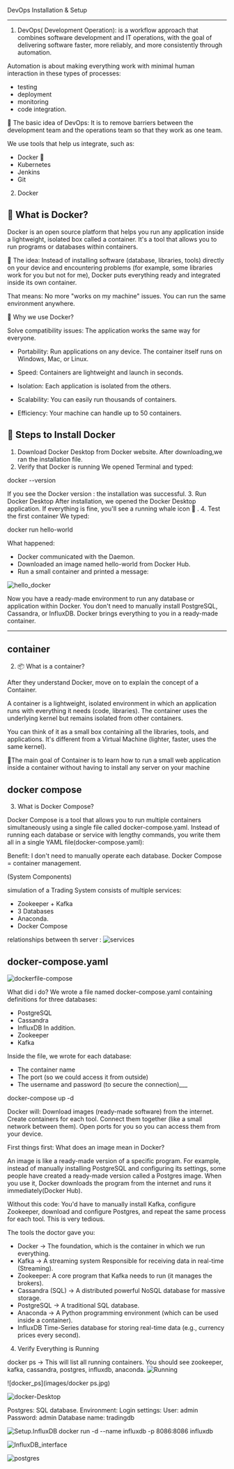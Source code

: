DevOps
Installation & Setup

___

1. DevOps( Development Operation): 
is a workflow approach that combines software development and IT operations, with the goal of delivering software faster, more reliably, and more consistently through automation. 

Automation is about making everything work with minimal human interaction in these types of processes:
- testing
- deployment
- monitoring
- code integration.

🔹 The basic idea of ​​DevOps:
It is to remove barriers between the development team and the operations team so that they work as one team.

We use tools that help us integrate, such as:
- Docker 🐳
- Kubernetes 
- Jenkins 
- Git 


2. Docker 
## 🐳 What is Docker?

Docker is an open source platform that helps you run any application inside a lightweight, isolated box called a container.
It's a tool that allows you to run programs or databases within containers.

🔹 The idea:
Instead of installing software (database, libraries, tools) directly on your device and encountering problems (for example, some libraries work for you but not for me), Docker puts everything ready and integrated inside its own container.

That means:
No more "works on my machine" issues.
You can run the same environment anywhere.

🎯 Why we use Docker?

Solve compatibility issues: The application works the same way for everyone.

- Portability: Run applications on any device.
The container itself runs on Windows, Mac, or Linux.

- Speed: Containers are lightweight and launch in seconds.

- Isolation: Each application is isolated from the others.

- Scalability: You can easily run thousands of containers.

- Efficiency: Your machine can handle up to 50 containers.

## 🐳 Steps to Install Docker 

1. Download Docker Desktop from Docker website.
After downloading,we ran the installation file.
2. Verify that Docker is running
We opened Terminal and typed:

docker --version

If you see the Docker version : the installation was successful.
3. Run Docker Desktop
After installation, we opened the Docker Desktop application.
If everything is fine, you'll see a running whale icon 🐳 .
4. Test the first container
We typed:

docker run hello-world


What happened:
- Docker communicated with the Daemon.
- Downloaded an image named hello-world from Docker Hub.
- Run a small container and printed a message:



![hello_docker](images/hello-docker.png)

Now you have a ready-made environment to run any database or application within Docker.
You don't need to manually install PostgreSQL, Cassandra, or InfluxDB. Docker brings everything to you in a ready-made container.

___
## container
2. 📦 What is a container?

After they understand Docker, move on to explain the concept of a Container.

A container is a lightweight, isolated environment in which an application runs with everything it needs (code, libraries).
The container uses the underlying kernel but remains isolated from other containers.

You can think of it as a small box containing all the libraries, tools, and applications.
It's different from a Virtual Machine (lighter, faster, uses the same kernel).

🎯The main goal of Container is to learn how to run a small web application inside a container without having to install any server on your machine




## docker compose 

3. What is Docker Compose?

Docker Compose is a tool that allows you to run multiple containers simultaneously using a single file called docker-compose.yaml.
Instead of running each database or service with lengthy commands, you write them all in a single YAML file(docker-compose.yaml):

Benefit: I don't need to manually operate each database.
Docker Compose = container management.


(System Components)

simulation of a Trading System consists of multiple services:
- Zookeeper + Kafka 
- 3 Databases 
- Anaconda.
- Docker Compose

relationships between th server :
![services](images/Diagram.jpg)

## docker-compose.yaml
![dockerfile-compose](images/docker-compose.png)

What did i do?
We wrote a file named docker-compose.yaml containing definitions for three databases:
- PostgreSQL
- Cassandra
- InfluxDB
In addition. 
- Zookeeper 
- Kafka

Inside the file, we wrote for each database:
- The container name
- The port (so we could access it from outside)
- The username and password (to secure the connection)___

docker-compose up -d

Docker will:
Download images (ready-made software) from the internet.
Create containers for each tool.
Connect them together (like a small network between them).
Open ports for you so you can access them from your device.

First things first: What does an image mean in Docker?

An image is like a ready-made version of a specific program.
For example, instead of manually installing PostgreSQL and configuring its settings, some people have created a ready-made version called a Postgres image.
When you use it, Docker downloads the program from the internet and runs it immediately(Docker Hub).

Without this code: You'd have to manually install Kafka, configure Zookeeper, download and configure Postgres, and repeat the same process for each tool. This is very tedious.

The tools the doctor gave you:

- Docker → The foundation, which is the container in which we run everything.
- Kafka → A streaming system Responsible for receiving data in real-time (Streaming).
- Zookeeper: A core program that Kafka needs to run (it manages the brokers).
- Cassandra (SQL) → A distributed powerful NoSQL database for massive storage.
- PostgreSQL → A traditional SQL database.
- Anaconda → A Python programming environment (which can be used inside a container).
- InfluxDB Time-Series database for storing real-time data (e.g., currency prices every second).



4. Verify Everything is Running

docker ps → This will list all running containers. You should see zookeeper, kafka, cassandra, postgres, influxdb, anaconda.
![Running](images/Running.jpg)



![docker_ps](images/docker ps.jpg)



![docker-Desktop](images/Docker.png)



Postgres: SQL database.
Environment: Login settings:
User: admin
Password: admin
Database name: tradingdb


![Setup.InfluxDB](images/Setup.jpg)
docker run -d --name influxdb -p 8086:8086 influxdb


![InfluxDB_interface](images/InfluxDB.jpg)



![postgres](images/postgres.jpg)

